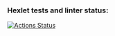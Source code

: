 ### Hexlet tests and linter status:
[![Actions Status](https://github.com/archingvarg/infrastructure-automation-project-77/actions/workflows/hexlet-check.yml/badge.svg)](https://github.com/archingvarg/infrastructure-automation-project-77/actions)